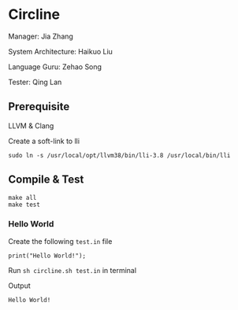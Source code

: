 # Circline
Manager: Jia Zhang

System Architecture: Haikuo Liu

Language Guru: Zehao Song

Tester: Qing Lan


## Prerequisite

LLVM & Clang

Create a soft-link to lli

```
sudo ln -s /usr/local/opt/llvm38/bin/lli-3.8 /usr/local/bin/lli
```

## Compile & Test

```
make all
make test
```

### Hello World

Create the following `test.in` file
```
print("Hello World!");
```

Run `sh circline.sh test.in` in terminal

Output

```
Hello World!
```
